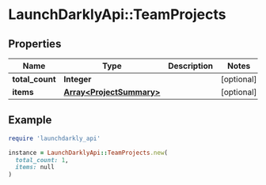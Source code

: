 # LaunchDarklyApi::TeamProjects

## Properties

| Name | Type | Description | Notes |
| ---- | ---- | ----------- | ----- |
| **total_count** | **Integer** |  | [optional] |
| **items** | [**Array&lt;ProjectSummary&gt;**](ProjectSummary.md) |  | [optional] |

## Example

```ruby
require 'launchdarkly_api'

instance = LaunchDarklyApi::TeamProjects.new(
  total_count: 1,
  items: null
)
```

